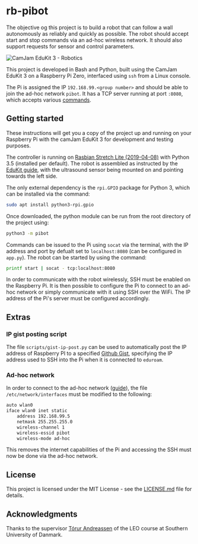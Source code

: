 # rb-pibot

The objective og this project is to build a robot that can follow a wall autonomously as reliably and quickly as possible. The robot should accept start and stop commands via an ad-hoc wireless network. It should also support requests for sensor and control parameters.

![CamJam EduKit 3 - Robotics](http://camjam.me/wp-content/uploads/2015/09/Edukit3_1500-Alex-Eames-sm.jpg)

This project is developed in Bash and Python, built using the CamJam EduKit 3 on a Raspberry Pi Zero, interfaced using `ssh` from a Linux console.

The Pi is assigned the IP `192.168.99.<group number>` and should be able to join the ad-hoc network `pibot`. It has a TCP server running at port `:8080`, which accepts various [commands](doc/COMMANDS.md).

## Getting started

These instructions will get you a copy of the project up and running on your Raspberry Pi with the camJam EduKit 3 for development and testing purposes.

The controller is running on [Rasbian Stretch Lite (2019-04-08)][1] with Python 3.5 (installed per default). The robot is assembled as instructed by the [EduKit guide][2], with the ultrasound sensor being mounted on and pointing towards the left side.

The only external dependency is the `rpi.GPIO` package for Python 3, which can be installed via the command:

```bash
sudo apt install python3-rpi.gpio
```

Once downloaded, the python module can be run from the root directory of the project using:

```bash
python3 -m pibot
```

Commands can be issued to the Pi using `socat` via the terminal, with the IP address and port by defualt set to `localhost:8080` (can be configured in `app.py`). The robot can be started by using the command:

```bash
printf start | socat - tcp:localhost:8080
```

In order to communicate with the robot wirelessly, SSH must be enabled on the Raspberry Pi. It is then possible to configure the Pi to connect to an ad-hoc network or simply communicate with it using SSH over the WiFi. The IP address of the Pi's server must be configured accordingly.

## Extras

### IP gist posting script

The file `scripts/gist-ip-post.py` can be used to automatically post the IP address of Raspberry PI to a specified [Github Gist][3], specifying the IP address used to SSH into the Pi when it is connected to `eduroam`.

### Ad-hoc network

In order to connect to the ad-hoc network ([guide][4]), the file `/etc/network/interfaces` must be modified to the following:

```bash
auto wlan0
iface wlan0 inet static
    address 192.168.99.5
    netmask 255.255.255.0
    wireless-channel 1
    wireless-essid pibot
    wireless-mode ad-hoc
```

This removes the internet capabilities of the Pi and accessing the SSH must now be done via the ad-hoc network.

## License

This project is licensed under the MIT License - see the [LICENSE.md](LICENSE.md) file for details.

## Acknowledgments

Thanks to the supervisor [Tórur Andreassen](https://portal.findresearcher.sdu.dk/da/persons/thor-andreassen) of the LEO course at Southern University of Danmark.

[1]: http://downloads.raspberrypi.org/raspbian_lite/images/raspbian_lite-2019-04-09/2019-04-08-raspbian-stretch-lite.zip
[2]: http://www.github.com/CamJam-EduKit/EduKit3/blob/master/CamJam%20Edukit%203%20-%20RPi.GPIO/CamJam%20EduKit%203%20-%20Robotics%20Worksheet%202%20%28RPi.GPIO%29%20-%20Building%20a%20Robot.pdf
[3]: https://gist.github.com/martinandrovich/1d2605660e4f297205c4f94c2c7266d5
[4]: https://wiki.debian.org/WiFi/AdHoc
